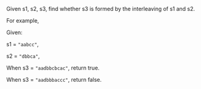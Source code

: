Given s1, s2, s3, find whether s3 is formed by the interleaving of s1 and s2.

For example,

Given:

s1 = `"aabcc"`,

s2 = `"dbbca"`,

When s3 = `"aadbbcbcac"`, return true.

When s3 = `"aadbbbaccc"`, return false.